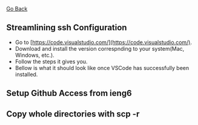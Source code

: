 [Go Back](https://bridgettezagrebin.github.io/cse15l-lab-reports/)

## Streamlining ssh Configuration
* Go to [https://code.visualstudio.com/](https://code.visualstudio.com/).
* Download and install the version correspnding to your system(Mac, Windows, etc.).
* Follow the steps it gives you.
* Bellow is what it should look like once VSCode has successfully been installed.

## Setup Github Access from ieng6

## Copy whole directories with scp -r
